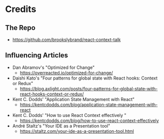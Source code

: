 # Credits

## The Repo

- https://github.com/brookslybrand/react-context-talk

## Influencing Articles

- Dan Abramov's "Optimized for Change"
  - https://overreacted.io/optimized-for-change/
- Daishi Kato's "Four patterns for global state with React hooks: Context or
  Redux"
  - https://blog.axlight.com/posts/four-patterns-for-global-state-with-react-hooks-context-or-redux/
- Kent C. Dodds' "Application State Management with React"
  - https://kentcdodds.com/blog/application-state-management-with-react
- Kent C. Dodds' "How to use React Context effectively "
  - https://kentcdodds.com/blog/how-to-use-react-context-effectively
- André Staltz's "Your IDE as a Presentation tool"
  - https://staltz.com/your-ide-as-a-presentation-tool.html
